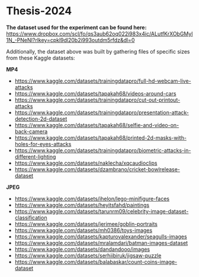# Thesis-2024

**The dataset used for the experiment can be found here:** 
https://www.dropbox.com/scl/fo/qs3aub62oq022i983x4ic/ALutfKrXObGMyl1N_-PNeNI?rlkey=cpkl9dl20b2i993outdm5rfdz&dl=0

Additionally, the dataset above was built by gathering files of specific sizes from these Kaggle datasets:

**MP4**

- https://www.kaggle.com/datasets/trainingdatapro/full-hd-webcam-live-attacks
- https://www.kaggle.com/datasets/tapakah68/videos-around-cars
- https://www.kaggle.com/datasets/trainingdatapro/cut-out-printout-attacks
- https://www.kaggle.com/datasets/trainingdatapro/presentation-attack-detection-2d-dataset
- https://www.kaggle.com/datasets/tapakah68/selfie-and-video-on-back-camera
- https://www.kaggle.com/datasets/tapakah68/printed-2d-masks-with-holes-for-eyes-attacks
- https://www.kaggle.com/datasets/trainingdatapro/biometric-attacks-in-different-lighting
- https://www.kaggle.com/datasets/naklecha/xqcaudioclips
- https://www.kaggle.com/datasets/dzambrano/cricket-bowlrelease-dataset

**JPEG**

- https://www.kaggle.com/datasets/ihelon/lego-minifigure-faces
- https://www.kaggle.com/datasets/heyitsfahd/paintings
- https://www.kaggle.com/datasets/tarunrm09/celebrity-image-dataset-classification
- https://www.kaggle.com/datasets/jerimee/goblin-portraits
- https://www.kaggle.com/datasets/mh0386/toys-images
- https://www.kaggle.com/datasets/kapturovalexander/seagulls-images
- https://www.kaggle.com/datasets/mralamdari/batman-images-dataset
- https://www.kaggle.com/datasets/dandandooo/images
- https://www.kaggle.com/datasets/serhiibiruk/jigsaw-puzzle
- https://www.kaggle.com/datasets/balabaskar/count-coins-image-dataset
  
